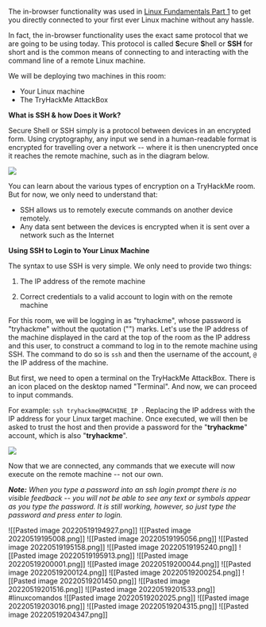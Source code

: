 The in-browser functionality was used in [Linux Fundamentals Part 1](https://tryhackme.com/room/linuxfundamentalspart1) to get you directly connected to your first ever Linux machine without any hassle.

In fact, the in-browser functionality uses the exact same protocol that we are going to be using today. This protocol is called **S**ecure **S**hell or **SSH** for short and is the common means of connecting to and interacting with the command line of a remote Linux machine.

We will be deploying two machines in this room:

-   Your Linux machine
-   The TryHackMe AttackBox

**What is SSH & how Does it Work?**

Secure Shell or SSH simply is a protocol between devices in an encrypted form. Using cryptography, any input we send in a human-readable format is encrypted for travelling over a network -- where it is then unencrypted once it reaches the remote machine, such as in the diagram below.

![](https://assets.tryhackme.com/additional/linux-fundamentals/part2/ssh1.png)

You can learn about the various types of encryption on a TryHackMe room. But for now, we only need to understand that:

-   SSH allows us to remotely execute commands on another device remotely.
-   Any data sent between the devices is encrypted when it is sent over a network such as the Internet
  

**Using SSH to Login to Your Linux Machine**

The syntax to use SSH is very simple. We only need to provide two things:

1. The IP address of the remote machine

2. Correct credentials to a valid account to login with on the remote machine

  

For this room, we will be logging in as "tryhackme", whose password is "tryhackme" without the quotation ("") marks. Let's use the IP address of the machine displayed in the card at the top of the room as the IP address and this user, to construct a command to log in to the remote machine using SSH. The command to do so is `ssh` and then the username of the account, `@` the IP address of the machine.

But first, we need to open a terminal on the TryHackMe AttackBox. There is an icon placed on the desktop named "Terminal". And now, we can proceed to input commands.

For example: `ssh tryhackme@MACHINE_IP`  . Replacing the IP address with the IP address for your Linux target machine. Once executed, we will then be asked to trust the host and then provide a password for the "**tryhackme**" account, which is also "**tryhackme**".  

![](https://assets.tryhackme.com/additional/linux-fundamentals/part2/ab2.png)

Now that we are connected, any commands that we execute will now execute on the remote machine -- not our own.

_**Note:** When you type a password into an ssh login prompt there is no visible feedback -- you will not be able to see any text or symbols appear as you type the password. It is still working, however, so just type the password and press enter to login._

![[Pasted image 20220519194927.png]]
![[Pasted image 20220519195008.png]]
![[Pasted image 20220519195056.png]]
![[Pasted image 20220519195158.png]]
![[Pasted image 20220519195240.png]]
![[Pasted image 20220519195913.png]]
![[Pasted image 20220519200001.png]]
![[Pasted image 20220519200044.png]]
![[Pasted image 20220519200124.png]]
![[Pasted image 20220519200254.png]]
![[Pasted image 20220519201450.png]]
![[Pasted image 20220519201516.png]]
![[Pasted image 20220519201533.png]]
#linuxcomandos
![[Pasted image 20220519202025.png]]
![[Pasted image 20220519203016.png]]
![[Pasted image 20220519204315.png]]
![[Pasted image 20220519204347.png]]
